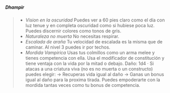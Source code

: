##### *Dhampir*

>- *Vision en la oscuridad*
>Puedes ver a 60 pies claro como el día con luz tenue y en completa oscuridad como si hubiese poca luz. 
>Puedes discernir colores como tonos de gris.
>- *Naturaleza no muerta*
>No necesitas respirar.
>- *Escalada de araña*
>Tu velocidad de escalada es la misma que de caminar. Al nivel 3 puedes ir por techos.
>- *Mordida Vampirica*
>Usas tus colmillos como un arma melee y tienes competencia con ella.
>Usa el modificador de constitución y tiene ventaja con la vida por la mitad o debajo.
>Daño: 1d4
>	· Si atacas  a una criatura viva (no es no muerta o un constructo) puedes elegir:
>	-> Recuperas vida igual al daño
>	-> Ganas un bonus igual al daño para la proxima tirada.
>Puedes empoderarte con la mordida tantas veces como tu bonus de competencia.